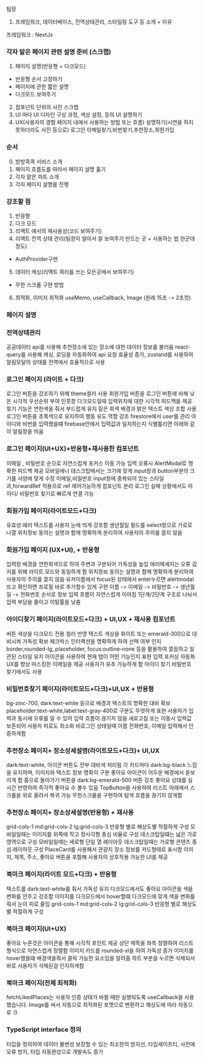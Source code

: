 팀장

1. 프레임워크, 데이터베이스, 전역상태관리, 스타일링 도구 등 소개 + 이유

프레임워크 : NextJs

### 각자 맡은 페이지 관련 설명 준비 (스크랩)

1. 페이지 설명(반응형 + 다크모드)

- 반응형 순서 고정하기
- 페이지에 관한 짧은 설명
- 다크모드 보여주기

2. 컴포넌트 단위의 사진 스크랩
3. UI 마다 UI 디자인 구상 과정, 색상 설정, 등의 UI 설명하기
4. UX(사용자의 경험 페이지 내에서 사용하는 방법 또는 흐름) 설명하기(시연을 하지 못하더라도 사진 등으로)
   로그인 이메일찾기,비번찾기,추천장소,회원가입

### 순서

0. 방방콕콕 서비스 소개
1. 페이지 흐름도를 따라서 페이지 설명 훑기
2. 각자 맡은 파트 소개
3. 각자 페이지 설명을 진행

### 강조할 점

1. 반응형
2. 다크 모드
3. 리액트 에서의 재사용성(코드 보여주기)
4. 리액트 전역 상태 관리(팀장이 알아서 잘 보여주기 만드는 곳 + 사용하는 법 한군데 정도)

- AuthProvider구현

5. 데이터 캐싱(리액트 쿼리를 쓰는 모든곳에서 보여주기)

- 무한 스크롤 구현 방법

6. 최적화, 이미지 최적화 useMemo, useCallback, Image (원래 15초 -> 2초컷)

### 페이지 설명

### 전역상태관리

공공데이터 api를 사용해 추천장소에 있는 장소에 대한 데이터 정보를 불러옴
react-query를 사용해 캐싱, 로딩을 자동화하여 api 요청 효율성 증가,
zustand를 사용하여 알림모달의 상태를 전역에서 효율적으로 사용

### 로그인 페이지 (라이트 + 다크)

로그인 버튼을 강조하기 위해 theme컬러 사용
회원가입 버튼을 로그인 버튼에 비해 낮은 시각적 우선순위 부여
인풋창 다크모드일때 입력위치에 대한 시각적 피드백을 제공
찾기 기능은 연한색을 줘서 부드럽게 유지
짙은 회색 배경과 밝은 텍스트 색상 조합 사용 로그인 버튼을 초록색으로 유지하여 행동 유도 역할 강조
firestore에서 user를 관리 아이디와 비번을 입력했을떄 firebase안에서 입력값과 일치하는지 식별틀리면 아래와 같이 알림창을 띄움

### 로그인 페이지(UI+UX)+반응형+재사용한 컴포넌트

이메일 , 비밀번호 순으로 자연스럽게 포커스 이동 가능
입력 오류시 AlertModal로 명확한 피드백 제공
모바일에나 데스크탑에서는 크기에 맞게 input창과 button부분의 크기를 사양에 맞게 수정
이메일,비밀번호 input창에 중복되어 있는 스타일과,forwardRef 적용으로 ref 제어가능하게 컴포넌트 분리
로그인 실패 상황에서도 아이디/ 비밀번호 찾기로 빠르게 연결 가능

### 회원가입 페이지(라이트모드+다크)

유효성 에러 텍스트를 사용자 눈에 띄게 강조함
생년월일 필드를 select창으로 가로로 나열
위치정보 동의는 설명과 함께 명확하게 분리하여 사용자의 주의를 끌지 않음

### 회원가입 페이지 (UX+UI), + 반응형

입력창 배경을 연한회색으로 하여 주변과 구분되어 가독성을 높임
에러메세지는 오류 감지를 위해 라이트 모드와 동일하게 함
위치정보 동의는 설명과 함께 명확하게 분리하여 사용자의 주의를 끌지 않음
유저이름에서 focus된 상태에서 enter누르면 alertmodal뜨고 확인하면 프로필 바로 추가할수 있게 구현
이름 -> 이메일 -> 비밀번호 -> 생년월일 -> 전화번호 순서로 정보 입력 흐름이 자연스럽게 이어짐
1단계/2단계 구조로 나눠서 입력 부담을 줄이고 이탈률을 낮춤

### 아이디찾기 페이지(라이트모드+다크) + UI,UX + 재사용 컴포넌트

버튼 색상을 다크모드 전용 컬러 반영
텍스트 색상을 화이트 또는 emerald-300으로 대비시켜 가독성 확보
체크박스 인터랙션을 명확하게 하여 선택 여부 인지
border,rounded-lg, placeholder, focus:outline-none 등을 활용하여 깔끔하고 일관된 스타일 유지
아이콘을 사용하여 현재 탭이 어떤 기능인지 표현
입력 포커싱 자동화 UX를 향상 마스킹한 이메일을 제공 사용자가 유추 가능하게 함
아이디 찾기 비밀번호 찾기에서도 사용

### 비밀번호찾기 페이지(라이트모드+다크)+UI,UX + 반응형

bg-zinc-700, dark:text-white 등으로 배경과 텍스트의 명확한 대비 확보
placeholder:text-white,label:text-gray-400로 구분도 뚜렷하게 표현
사용자가 입력과 동시에 오류를 알 수 있어 입력 흐름이 끊기지 않음
새로고침 또는 이동시 입력값 보존되어 사용자 피로도 최소화
비로그인 상태일때 이름 전화번호, 이메일 입력해서 인증하게함

### 추천장소 페이지+ 장소상세설명(라이트모드+다크)+ UI,UX

dark:text-white, 아이콘 버튼도 전부 대비색 처리됨
각 카드마다 dark:bg-black 느낌을 유지하며, 이미지와 텍스트 정보 명확히 구분
좋아요 아이콘이 어두운 배경에서 돋보이게 함
홈으로 돌아가기 버튼을 dark:bg-emerald-500 버튼 강조
좋아요 상태를 실시간 반영하여 즉각적 좋아요 수 볼수 있음
TopButton을 사용하여 리스트 아래에서 스크롤을 위로 올려서 복귀 가능
무한스크롤을 구현하여 탐색 흐름을 끊기지 않게함

### 추천장소 페이지+ 장소상세설명(반응형) + 재사용

grid-cols-1 md:grid-cols-2 lg:grid-cols-3 반응형 별로 해상도별 적절하게 구성
모바일일때는 이미지를 위쪽에 작고 정사각형 중심 비율로 구성 데스크탑일떄는 넓은 가로 영역으로 구성
모바일일때는 세로형 단일 열 레이아웃 데스크탑일때는 가로형 콘텐츠 중심 레이아웃 구성
PlaceCard를 사용해서 관광지 장소 정보를 카드형태로 표시함 이미지, 제목, 주소, 좋아요 버튼을 포함해 사용자의 상호작용 가능한 UI를 제공

### 북마크 페이지(라이트 모드+다크) + 반응형

텍스트를 dark:text-white를 줘서 가독성 유지
다크모드에서도 좋아요 아이콘을 색을 변화를 안주고 강조함
이미지를 다크모드에서 hover할떄 다크모드에 맞게 색을 변화를 줘서 눈이 피로 줄임
grid-cols-1 md:grid-cols-2 lg:grid-cols-3 반응형 별로 해상도별 적절하게 구성

### 북마크 페이지(UI+UX)

좋아요 누른것은 아이콘을 통해 시각적 포인트 제공
상단 제목을 좌측 정렬하여 리스트형식으로 자연스럽게 정렬함
이미지 카드를 rounded-xl을 하여 가독성 증가
이미지를 hover했을떄 배경색을줘서 클릭 가능한 요소임을 알려줌
하트 부분을 누르면 삭제되서 바로 사용자가 삭제된걸 인지하게함

### 북마크 페이지(전체 최적화)

fetchLikedPlaces는 사용자 인증 상태가 바뀔 때만 실행되도록 useCallback을 사용했습니다.
Image를 써서 자동으로 최적화된 포멧으로 변환하고 해상도에 따라 자동으로 크

### TypeScript interface 정의

타입을 정의하여 데이터 불변성 보장할 수 있는 최소한의 방지선, 타입세이프티, 사전에 오류 방지, 타입 자동완성으로 개발속도 증가
